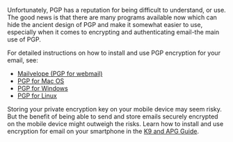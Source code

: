 [Title]: # (Using PGP)
[Order]: # (2)

Unfortunately, PGP has a reputation for being difficult to understand, or use. The good news is that there are many programs available now which can hide the ancient design of PGP and make it somewhat easier to use, especially when it comes to encrypting and authenticating email-the main use of PGP.

For detailed instructions on how to install and use PGP encryption for your email, see:

*	[Mailvelope (PGP for webmail)](umbrella://lesson/mailvelope)
*   [PGP for Mac OS](umbrella://lesson/pgp-for-mac-os-x)
*   [PGP for Windows](umbrella://lesson/pgp-for-windows)
*   [PGP for Linux](umbrella://lesson/pgp-for-linux)

Storing your private encryption key on your mobile device may seem risky. But the benefit of being able to send and store emails securely encrypted on the mobile device might outweigh the risks. Learn how to install and use encryption for email on your smartphone in the [K9 and APG Guide](umbrella://lesson/k9-&-apg).
